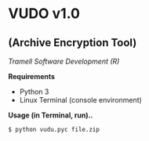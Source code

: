 # VUDO v1.0
## (Archive Encryption Tool)

_Tramell Software Development (R)_

**Requirements**

* Python 3
* Linux Terminal (console environment)

**Usage (in Terminal, run)..**

	$ python vudu.pyc file.zip
